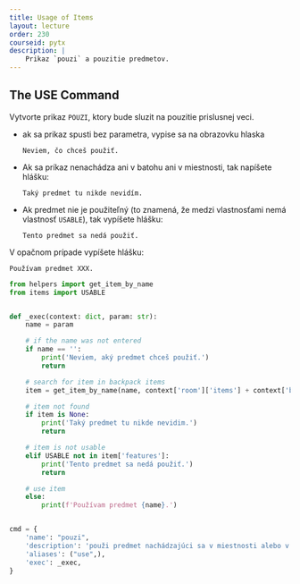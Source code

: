 ```yaml
---
title: Usage of Items
layout: lecture
order: 230
courseid: pytx
description: |
    Prikaz `pouzi` a pouzitie predmetov.
---
```


## The USE Command

Vytvorte prikaz `POUZI`, ktory bude sluzit na pouzitie prislusnej veci.

* ak sa prikaz spusti bez parametra, vypise sa na obrazovku hlaska

    ```
    Neviem, čo chceš použiť.
    ```

* Ak sa príkaz nenachádza ani v batohu ani v miestnosti, tak napíšete hlášku:

    ```
    Taký predmet tu nikde nevidím.
    ```

* Ak predmet nie je použiteľný (to znamená, že medzi vlastnosťami nemá vlastnosť `USABLE`), tak vypíšete hlášku:

    ```
    Tento predmet sa nedá použiť.
    ```

V opačnom prípade vypíšete hlášku:

```
Používam predmet XXX.
```

```python
from helpers import get_item_by_name
from items import USABLE


def _exec(context: dict, param: str):
    name = param

    # if the name was not entered
    if name == '':
        print('Neviem, aký predmet chceš použiť.')
        return

    # search for item in backpack items
    item = get_item_by_name(name, context['room']['items'] + context['backpack']['items'])

    # item not found
    if item is None:
        print('Taký predmet tu nikde nevidim.')
        return

    # item is not usable
    elif USABLE not in item['features']:
        print('Tento predmet sa nedá použiť.')
        return

    # use item
    else:
        print(f'Používam predmet {name}.')


cmd = {
    'name': "pouzi",
    'description': 'použi predmet nachádzajúci sa v miestnosti alebo v batohu',
    'aliases': ("use",),
    'exec': _exec,
}
```

